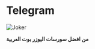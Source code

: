 # Telegram
![Joker](https://telegra.ph/file/1105de1e03f0ba27ba095.jpg)

**من افضل سورسات اليوزر بوت العربية**



